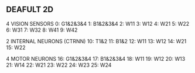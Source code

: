 DEAFULT 2D
--------

4 VISION SENSORS
    0: G1&2&3&4
    1: B1&2&3&4
    2: W11
    3: W12
    4: W21
    5: W22
    6: W31
    7: W32
    8: W41
    9: W42

2 INTERNAL NEURONS (CTRNN)
   10: T1&2
   11: B1&2
   12: W11
   13: W12
   14: W21
   15: W22

4 MOTOR NEURONS
   16: G1&2&3&4
   17: B1&2&3&4
   18: W11
   19: W12
   20: W13
   21: W14
   22: W21
   23: W22
   24: W23
   25: W24

